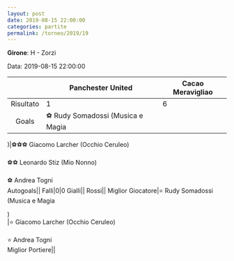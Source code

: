 ```yaml
---
layout: post
date: 2019-08-15 22:00:00
categories: partite
permalink: /torneo/2019/19
---
```

**Girone**: H - Zorzi

Data: 2019-08-15 22:00:00

| | Panchester United | Cacao Meravigliao |
|:-----:|-----|-----|
Risultato|1|6
Goals|⚽ Rudy Somadossi (Musica e Magia
)|⚽⚽⚽ Giacomo Larcher (Occhio Ceruleo)<br/><br/>⚽⚽ Leonardo Stiz (Mio Nonno)<br/><br/>⚽ Andrea Togni<br/>
Autogoals||
Falli|0|0
Gialli||
Rossi||
Miglior Giocatore|⭐ Rudy Somadossi (Musica e Magia
)<br/>|⭐ Giacomo Larcher (Occhio Ceruleo)<br/><br/>⭐ Andrea Togni<br/>
Miglior Portiere||